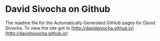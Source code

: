 David Sivocha on Github
========================

The readme file for the Automatically Generated GitHub pages for David Sivocha. To view the site got to [http://davidsivocha.github.io](http://davidsivocha.github.io)

